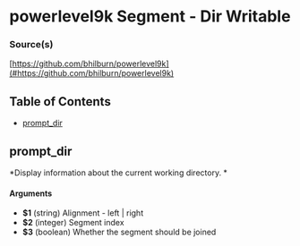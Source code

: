 # powerlevel9k Segment - Dir Writable


### Source(s)

[https://github.com/bhilburn/powerlevel9k](#https://github.com/bhilburn/powerlevel9k)


## Table of Contents

- [prompt_dir](#prompt_dir)

## prompt_dir
*Display information about the current working directory. *

#### Arguments

- **$1** (string) Alignment - left | right
- **$2** (integer) Segment index
- **$3** (boolean) Whether the segment should be joined


